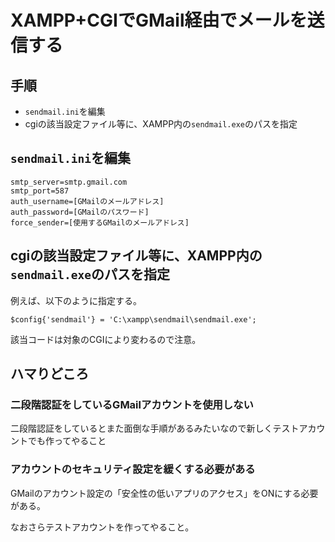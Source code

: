 # XAMPP+CGIでGMail経由でメールを送信する

## 手順

+ `sendmail.ini`を編集
+ cgiの該当設定ファイル等に、XAMPP内の`sendmail.exe`のパスを指定

## `sendmail.ini`を編集

```
smtp_server=smtp.gmail.com
smtp_port=587
auth_username=[GMailのメールアドレス]
auth_password=[GMailのパスワード]
force_sender=[使用するGMailのメールアドレス]
```

## cgiの該当設定ファイル等に、XAMPP内の`sendmail.exe`のパスを指定

例えば、以下のように指定する。

```
$config{'sendmail'} = 'C:\xampp\sendmail\sendmail.exe';
```

該当コードは対象のCGIにより変わるので注意。



## ハマりどころ

### 二段階認証をしているGMailアカウントを使用しない

二段階認証をしているとまた面倒な手順があるみたいなので新しくテストアカウントでも作ってやること


### アカウントのセキュリティ設定を緩くする必要がある

GMailのアカウント設定の「安全性の低いアプリのアクセス」をONにする必要がある。

なおさらテストアカウントを作ってやること。
